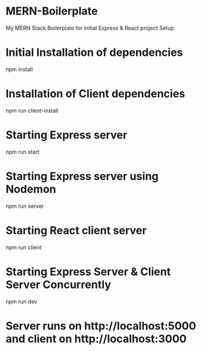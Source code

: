 # MERN-Boilerplate
My MERN Stack Boilerplate for initial Express & React project Setup.

# Initial Installation of dependencies 
npm install

# Installation of Client dependencies 
npm run client-install

# Starting Express server
npm run start

# Starting Express server using Nodemon
npm run server

# Starting React client server
npm run client

# Starting Express Server & Client Server Concurrently
npm run dev

# Server runs on http://localhost:5000 and client on http://localhost:3000
